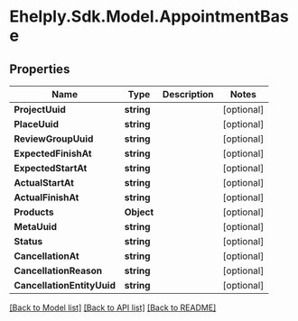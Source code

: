 # Ehelply.Sdk.Model.AppointmentBase

## Properties

Name | Type | Description | Notes
------------ | ------------- | ------------- | -------------
**ProjectUuid** | **string** |  | [optional] 
**PlaceUuid** | **string** |  | [optional] 
**ReviewGroupUuid** | **string** |  | [optional] 
**ExpectedFinishAt** | **string** |  | [optional] 
**ExpectedStartAt** | **string** |  | [optional] 
**ActualStartAt** | **string** |  | [optional] 
**ActualFinishAt** | **string** |  | [optional] 
**Products** | **Object** |  | [optional] 
**MetaUuid** | **string** |  | [optional] 
**Status** | **string** |  | [optional] 
**CancellationAt** | **string** |  | [optional] 
**CancellationReason** | **string** |  | [optional] 
**CancellationEntityUuid** | **string** |  | [optional] 

[[Back to Model list]](../README.md#documentation-for-models) [[Back to API list]](../README.md#documentation-for-api-endpoints) [[Back to README]](../README.md)

